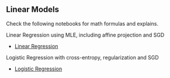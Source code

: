 ## Linear Models

Check the following notebooks for math formulas and explains. 

Linear Regression using MLE, including affine projection and SGD
  - [Linear Regression](linear_regression.ipynb)
  
Logistic Regression with cross-entropy, regularization and SGD
  - [Logistic Regression](logistic_regression.ipynb)